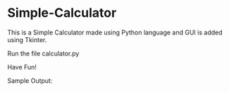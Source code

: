 # Simple-Calculator

This is a Simple Calculator made using Python language and GUI is added using Tkinter.

Run the file calculator.py

Have Fun!

Sample Output:
